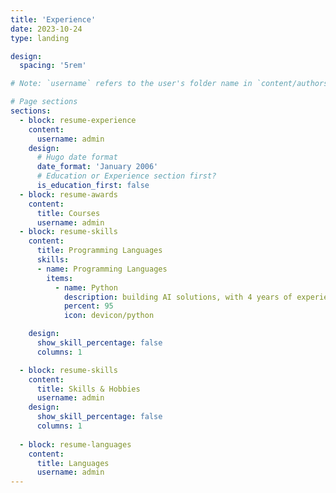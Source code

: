 ```yaml
---
title: 'Experience'
date: 2023-10-24
type: landing

design:
  spacing: '5rem'

# Note: `username` refers to the user's folder name in `content/authors/`

# Page sections
sections:
  - block: resume-experience
    content:
      username: admin
    design:
      # Hugo date format
      date_format: 'January 2006'
      # Education or Experience section first?
      is_education_first: false
  - block: resume-awards
    content:
      title: Courses
      username: admin
  - block: resume-skills
    content:
      title: Programming Languages
      skills:
      - name: Programming Languages
        items:
          - name: Python
            description: building AI solutions, with 4 years of experience.
            percent: 95
            icon: devicon/python

    design:
      show_skill_percentage: false
      columns: 1

  - block: resume-skills
    content:
      title: Skills & Hobbies
      username: admin
    design:
      show_skill_percentage: false
      columns: 1
      
  - block: resume-languages
    content:
      title: Languages
      username: admin
---
```


